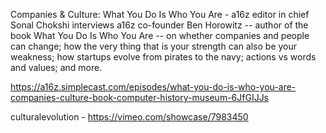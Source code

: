 Companies & Culture: What You Do Is Who You Are - a16z editor in chief Sonal Chokshi interviews a16z co-founder Ben Horowitz -- author of the book What You Do Is Who You Are -- on whether companies and people can change; how the very thing that is your strength can also be your weakness; how startups evolve from pirates to the navy; actions vs words and values; and more.
 
https://a16z.simplecast.com/episodes/what-you-do-is-who-you-are-companies-culture-book-computer-history-museum-6JfGIJJs

culturalevolution - https://vimeo.com/showcase/7983450

